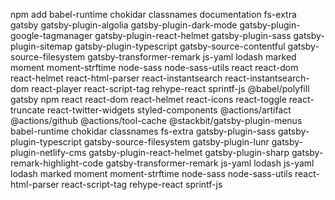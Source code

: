 npm add  babel-runtime   chokidar  classnames  documentation  fs-extra  gatsby   gatsby-plugin-algolia  gatsby-plugin-dark-mode   gatsby-plugin-google-tagmanager   gatsby-plugin-react-helmet  gatsby-plugin-sass  gatsby-plugin-sitemap   gatsby-plugin-typescript  gatsby-source-contentful   gatsby-source-filesystem   gatsby-transformer-remark   js-yaml   lodash  marked  moment   moment-strftime  node-sass   node-sass-utils  react   react-dom  react-helmet  react-html-parser  react-instantsearch  react-instantsearch-dom  react-player   react-script-tag  rehype-react  sprintf-js  @babel/polyfill   gatsby   npm  react  react-dom  react-helmet   react-icons   react-toggle   react-truncate   react-twitter-widgets   styled-components   @actions/artifact   @actions/github   @actions/tool-cache   @stackbit/gatsby-plugin-menus  babel-runtime   chokidar  classnames  fs-extra   gatsby-plugin-sass  gatsby-plugin-typescript  gatsby-source-filesystem   gatsby-plugin-lunr   gatsby-plugin-netlify-cms   gatsby-plugin-react-helmet   gatsby-plugin-sharp  gatsby-remark-highlight-code   gatsby-transformer-remark  js-yaml  lodash   js-yaml   lodash  marked  moment   moment-strftime  node-sass   node-sass-utils  react-html-parser  react-script-tag  rehype-react  sprintf-js  
